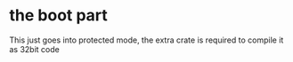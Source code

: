 # the boot part
This just goes into protected mode, the extra crate is required to compile it as 32bit code
